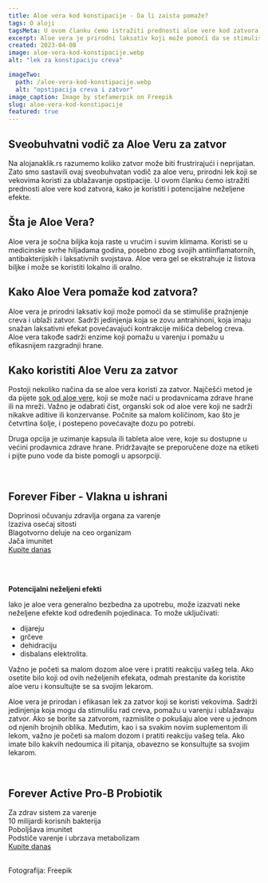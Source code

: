 ```yaml
---
title: Aloe vera kod konstipacije - Da li zaista pomaže?
tags: O aloji
tagsMeta: U ovom članku ćemo istražiti prednosti aloe vere kod zatvora, kako je koristiti i potencijalne neželjene efekte. Sveobuhvatan vodič za aloe veru, prirodni lek koji se vekovima koristi za ublažavanje opstipacije.
excerpt: Aloe vera je prirodni laksativ koji može pomoći da se stimuliše pražnjenje creva i ublaži zatvor.
created: 2023-04-08
image: aloe-vera-kod-konstipacije.webp
alt: "lek za konstipaciju creva"

imageTwo:
  path: /aloe-vera-kod-konstipacije.webp
  alt: "opstipacija creva i zatvor"
image_caption: Image by stefamerpik on Freepik
slug: aloe-vera-kod-konstipacije
featured: true
---
```



<div class="container max-width-adaptive-sm">
	<div class="text-component line-height-lg v-space-md">



## Sveobuhvatni vodič za Aloe Veru za zatvor

Na alojanaklik.rs razumemo koliko zatvor može biti frustrirajući i neprijatan. Zato smo sastavili ovaj sveobuhvatan vodič za aloe veru, prirodni lek koji se vekovima koristi za ublažavanje opstipacije. U ovom članku ćemo istražiti prednosti aloe vere kod zatvora, kako je koristiti i potencijalne neželjene efekte.

## Šta je Aloe Vera?

Aloe vera je sočna biljka koja raste u vrućim i suvim klimama. Koristi se u medicinske svrhe hiljadama godina, posebno zbog svojih antiinflamatornih, antibakterijskih i laksativnih svojstava. Aloe vera gel se ekstrahuje iz listova biljke i može se koristiti lokalno ili oralno.

## Kako Aloe Vera pomaže kod zatvora?

Aloe vera je prirodni laksativ koji može pomoći da se stimuliše pražnjenje creva i ublaži zatvor. Sadrži jedinjenja koja se zovu antrahinoni, koja imaju snažan laksativni efekat povećavajući kontrakcije mišića debelog creva. Aloe vera takođe sadrži enzime koji pomažu u varenju i pomažu u efikasnijem razgradnji hrane.

## Kako koristiti Aloe Veru za zatvor

Postoji nekoliko načina da se aloe vera koristi za zatvor. Najčešći metod je da pijete [sok od aloe vere](/napici/), koji se može naći u prodavnicama zdrave hrane ili na mreži. Važno je odabrati čist, organski sok od aloe vere koji ne sadrži nikakve aditive ili konzervanse. Počnite sa malom količinom, kao što je četvrtina šolje, i postepeno povećavajte dozu po potrebi.

Druga opcija je uzimanje kapsula ili tableta aloe vere, koje su dostupne u većini prodavnica zdrave hrane. Pridržavajte se preporučene doze na etiketi i pijte puno vode da biste pomogli u apsorpciji.

<br>

<div class="container text-component__block--outset padding-y-md padding-x-md radius-lg margin-top-md bg-white">
	<div class="grid gap-sm">
		<div class="col-4@md">
			<g-image class="" src="~/assets/img/forever_fiber.webp" alt="vlakna u ishrani"></g-image>
		</div>
		<div class="col-8@md">
			<div class="flex flex-wrap gap-sm items-center">
				<div class="">
					<h2 class="text-lg">Forever Fiber - Vlakna u ishrani</h2>
				</div>
        <div class="grid margin-bottom-lg gap-xxs">
					<div class="flex items-center text-sm">
						<g-image style="width: auto !important;" class="margin-left-important" src="~/assets/img/check.svg"></g-image>
							Doprinosi očuvanju zdravlja organa za varenje
					</div>
          <div class="flex items-center text-sm">
						<g-image style="width: auto !important;" class="margin-left-important" src="~/assets/img/check.svg"></g-image>
						 Izaziva osećaj sitosti
					</div>
          <div class="flex items-center text-sm">
						<g-image style="width: auto !important;" class="margin-left-important" src="~/assets/img/check.svg"></g-image>
							Blagotvorno deluje na ceo organizam
					</div>
          <div class="flex items-center text-sm">
						<g-image style="width: auto !important;" class="margin-left-important" src="~/assets/img/check.svg"></g-image>
						Jača imunitet
					</div>
				</div>
			</div>
			<div class="flex gap-md@sm gap-md flex-column flex-row@sm padding-top-lg justify-between@sm items-center">
				<a href="https://flpshop.rs/dodaci-ishrani/11651/forever-fiber/360000954255/personal.html" class="kupiteCTA btn btn--primary flex-grow center-between@lg justify-center btn--md">
					Kupite danas
				</a>
				<g-image style="width: auto !important;" class="" src="~/assets/img/logo-futer.png"></g-image>
			</div>
		</div>
	</div>
</div>

<br><br>

**Potencijalni neželjeni efekti**

Iako je aloe vera generalno bezbedna za upotrebu, može izazvati neke neželjene efekte kod određenih pojedinaca. To može uključivati:

- dijareju
- grčeve
- dehidraciju
- disbalans elektrolita.

Važno je početi sa malom dozom aloe vere i pratiti reakciju vašeg tela. Ako osetite bilo koji od ovih neželjenih efekata, odmah prestanite da koristite aloe veru i konsultujte se sa svojim lekarom.

Aloe vera je prirodan i efikasan lek za zatvor koji se koristi vekovima. Sadrži jedinjenja koja mogu da stimulišu rad creva, pomažu u varenju i ublažavaju zatvor. Ako se borite sa zatvorom, razmislite o pokušaju aloe vere u jednom od njenih brojnih oblika. Međutim, kao i sa svakim novim suplementom ili lekom, važno je početi sa malom dozom i pratiti reakciju vašeg tela. Ako imate bilo kakvih nedoumica ili pitanja, obavezno se konsultujte sa svojim lekarom.


<br>

<div class="container text-component__block--outset padding-y-md padding-x-md radius-lg margin-top-md bg-white">
	<div class="grid gap-sm">
		<div class="col-4@md">
			<g-image class="" src="~/assets/img/forever_active_pro_b.jpeg" alt="probiotik za nervozna creva"></g-image>
		</div>
		<div class="col-8@md">
			<div class="flex flex-wrap gap-sm items-center">
				<div class="">
					<h2 class="text-lg">Forever Active Pro-B Probiotik</h2>
				</div>
        <div class="grid margin-bottom-lg gap-xxs">
					<div class="flex items-center text-sm">
						<g-image style="width: auto !important;" class="margin-left-important" src="~/assets/img/check.svg"></g-image>
							Za zdrav sistem za varenje
					</div>
          <div class="flex items-center text-sm">
						<g-image style="width: auto !important;" class="margin-left-important" src="~/assets/img/check.svg"></g-image>
						  10 milijardi korisnih bakterija
					</div>
          <div class="flex items-center text-sm">
						<g-image style="width: auto !important;" class="margin-left-important" src="~/assets/img/check.svg"></g-image>
							Poboljšava imunitet
					</div>
          <div class="flex items-center text-sm">
						<g-image style="width: auto !important;" class="margin-left-important" src="~/assets/img/check.svg"></g-image>
							Podstiče varenje i ubrzava metabolizam
					</div>
				</div>
			</div>
			<div class="flex gap-md@sm gap-md flex-column flex-row@sm padding-top-lg justify-between@sm items-center">
				<a href="https://flpshop.rs/dodaci-ishrani/11842/forever-active-pro-b/360000954255/personal.html" class="kupiteCTA btn btn--primary flex-grow center-between@lg justify-center btn--md">
					Kupite danas
				</a>
				<g-image style="width: auto !important;" class="" src="~/assets/img/logo-futer.png"></g-image>
			</div>
		</div>
	</div>
</div>

<br>


Fotografija: Freepik

  </div>
</div>